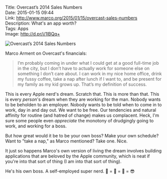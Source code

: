 Title: Overcast’s 2014 Sales Numbers  
Date: 2015-01-15 09:44  
Link: http://www.marco.org/2015/01/15/overcast-sales-numbers  
Description: What's an app worth?  
Tags: Apps  
Image: http://d.pr/i/1lBQq+  

![Overcast’s 2014 Sales Numbers][1]

Marco Arment on Overcast's financials:

> I’m probably coming in under what I could get at a good full-time job in the city, but I don’t have to actually work for someone else on something I don’t care about. I can work in my nice home office, drink my fussy coffee, take a nap after lunch if I want to, and be present for my family as my kid grows up. That’s my definition of success.

This is every Apple nerd's dream. Scratch that. This is more than that. This is every *person*'s dream when they are working for the man. Nobody wants to be beholden to an employer. Nobody wants to be told when to come in to work, day in and day out. We want to be free. Our tendencies and natural affinity for routine (and hatred of change) makes us complacent. Heck, I'm sure some people even *appreciate* the monotony of drudgingly going to work, and working for a boss. 

But how great would it be to be your own boss? Make your own schedule? Want to "take a nap," as Marco mentioned? Take one. Nice.

It just so happens Marco's own version of living the dream involves building applications that are beloved by the Apple community, which is neat if you're into that sort of thing (I am into that sort of thing).

He's his own boss. A self-employed super nerd. 🏡 = 🏢 = 👊 = 😎

[1]: http://d.pr/i/1lBQq+ "Overcast’s 2014 Sales Numbers"